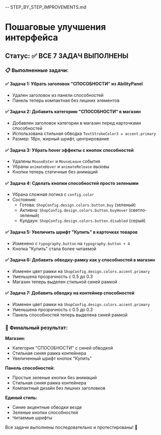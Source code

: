 -- STEP_BY_STEP_IMPROVEMENTS.md
# Пошаговые улучшения интерфейса

## Статус: ✅ ВСЕ 7 ЗАДАЧ ВЫПОЛНЕНЫ

### 📋 Выполненные задачи:

#### ✅ **Задача 1:** Убрать заголовок "СПОСОБНОСТИ" из AbilityPanel
- Удален заголовок из панели способностей
- Панель теперь компактная без лишних элементов

#### ✅ **Задача 2:** Добавить категорию "СПОСОБНОСТИ" в магазин  
- Добавлен заголовок категории в магазин перед карточками способностей
- Использована стильная обводка `TextStrokeColor3 = accent.primary`
- Размер: 18px, жирный шрифт, центрирование

#### ✅ **Задача 3:** Убрать hover эффекты с кнопок способностей
- Удалены `MouseEnter` и `MouseLeave` события
- Убраны `animateHover` и `animateRelease` вызовы
- Кнопки теперь статичные без анимаций

#### ✅ **Задача 4:** Сделать кнопки способностей просто зелеными
- Убрана сложная логика с `config.color`
- Состояния:
  - Готова: `ShopConfig.design.colors.button.buy` (зеленый)
  - Активна: `ShopConfig.design.colors.button.buyHover` (светло-зеленый)
  - Кулдаун: `ShopConfig.design.colors.button.disabled` (серый)

#### ✅ **Задача 5:** Увеличить шрифт "Купить" в карточках товаров
- Изменено с `typography.button` на `typography.button + 4`
- Кнопка "Купить" стала более читаемой

#### ✅ **Задача 6:** Добавить обводку-рамку как у способностей в магазин
- Изменен цвет рамки на `ShopConfig.design.colors.accent.primary`
- Уменьшена прозрачность с 0.5 до 0.3
- Магазин теперь выделен стильной синей рамкой

#### ✅ **Задача 7:** Добавить обводку на контейнер способностей
- Изменен цвет рамки на `ShopConfig.design.colors.accent.primary`
- Уменьшена прозрачность с 0.5 до 0.3
- Панель способностей теперь выделена синей рамкой

### 🎨 Финальный результат:

**Магазин:**
- Категория "СПОСОБНОСТИ" с синей обводкой
- Стильная синяя рамка контейнера
- Увеличенный шрифт кнопок "Купить"

**Панель способностей:**
- Простые зеленые кнопки без анимаций
- Стильная синяя рамка контейнера  
- Компактный дизайн без лишних заголовков

**Единый стиль:**
- Синие акцентные обводки везде
- Зеленые кнопки способностей
- Читаемые шрифты

Все задачи выполнены последовательно и протестированы! 🚀
